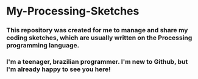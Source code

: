 # My-Processing-Sketches

<h3> This repository was created for me to manage and share my coding sketches, which are usually written on the Processing programming language. </h3>

<h3>I'm a teenager, brazilian programmer. I'm new to Github, but I'm already happy to see you here!</h3>
